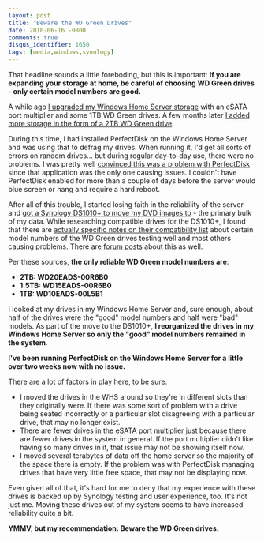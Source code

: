 ```yaml
---
layout: post
title: "Beware the WD Green Drives"
date: 2010-06-16 -0800
comments: true
disqus_identifier: 1650
tags: [media,windows,synology]
---
```

That headline sounds a little foreboding, but this is important: **If
you are expanding your storage at home, be careful of choosing WD Green
drives - only certain model numbers are good.**

A while ago [I upgraded my Windows Home Server
storage](/archive/2009/02/04/increase-your-windows-home-server-capacity-with-esata.aspx)
with an eSATA port multiplier and some 1TB WD Green drives. A few months
later [I added more storage in the form of a 2TB WD Green
drive](/archive/2010/01/07/windows-home-server-storage-upgraded.aspx).

During this time, I had installed PerfectDisk on the Windows Home Server
and was using that to defrag my drives. When running it, I'd get all
sorts of errors on random drives... but during regular day-to-day use,
there were no problems. I was pretty well [convinced this was a problem
with
PerfectDisk](/archive/2010/02/05/working-through-perfectdisk-for-whs-issues.aspx)
since that application was the only one causing issues. I couldn't have
PerfectDisk enabled for more than a couple of days before the server
would blue screen or hang and require a hard reboot.

After all of this trouble, I started losing faith in the reliability of
the server and [got a Synology DS1010+ to move my DVD images
to](/archive/2010/05/20/moving-to-a-synology-ds1010.aspx) - the primary
bulk of my data. While researching compatible drives for the DS1010+, I
found that there are [actually specific notes on their compatibility
list](http://www.synology.com/support/faq_show.php?q_id=130#three_n)
about certain model numbers of the WD Green drives testing well and most
others causing problems. There are [forum
posts](http://forum.synology.com/enu/viewtopic.php?f=151&t=19131) about
this as well.

Per these sources, **the only reliable WD Green model numbers are**:

-   **2TB: WD20EADS-00R6B0**
-   **1.5TB: WD15EADS-00R6B0**
-   **1TB: WD10EADS-00L5B1**

I looked at my drives in my Windows Home Server and, sure enough, about
half of the drives were the "good" model numbers and half were "bad"
models. As part of the move to the DS1010+, **I reorganized the drives
in my Windows Home Server so only the "good" model numbers remained in
the system**.

**I've been running PerfectDisk on the Windows Home Server for a little
over two weeks now with no issue.**

There are a lot of factors in play here, to be sure.

-   I moved the drives in the WHS around so they're in different slots
    than they originally were. If there was some sort of problem with a
    drive being seated incorrectly or a particular slot disagreeing with
    a particular drive, that may no longer exist.
-   There are fewer drives in the eSATA port multiplier just because
    there are fewer drives in the system in general. If the port
    multiplier didn't like having so many drives in it, that issue may
    not be showing itself now.
-   I moved several terabytes of data off the home server so the
    majority of the space there is empty. If the problem was with
    PerfectDisk managing drives that have very little free space, that
    may not be displaying now.

Even given all of that, it's hard for me to deny that my experience with
these drives is backed up by Synology testing and user experience, too.
It's not just me. Moving these drives out of my system seems to have
increased reliability quite a bit.

**YMMV, but my recommendation: Beware the WD Green drives.**

